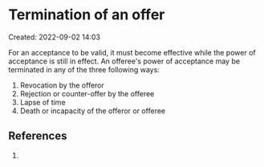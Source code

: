 # Termination of an offer
Created: 2022-09-02 14:03

For an acceptance to be valid, it must become effective while the power of acceptance is still in effect. An offeree's power of acceptance may be terminated in any of the three following ways:

1. Revocation by the offeror
2. Rejection or counter-offer by the offeree
3. Lapse of time
4. Death or incapacity of the offeror or offeree


## References

1. 
